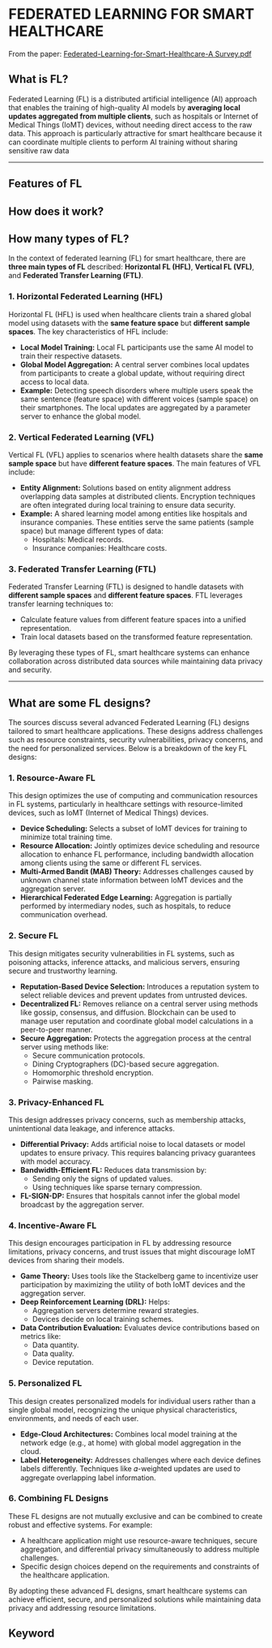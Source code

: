 # FEDERATED LEARNING FOR SMART HEALTHCARE

From the paper: [Federated-Learning-for-Smart-Healthcare-A Survey.pdf](/Paper/Federated-Learning-for-Smart-Healthcare-A%20Survey.pdf)

## What is FL?

Federated Learning (FL) is a distributed artificial intelligence (AI) approach that enables the training of high-quality AI models by **averaging local updates aggregated from multiple clients**, such as hospitals or Internet of Medical Things (IoMT) devices, without needing direct access to the raw data. This approach is particularly attractive for smart healthcare because it can coordinate multiple clients to perform AI training without sharing sensitive raw data

---

## Features of FL

## How does it work?

## How many types of FL?

In the context of federated learning (FL) for smart healthcare, there are **three main types of FL** described: **Horizontal FL (HFL)**, **Vertical FL (VFL)**, and **Federated Transfer Learning (FTL)**.

### 1. Horizontal Federated Learning (HFL)
Horizontal FL (HFL) is used when healthcare clients train a shared global model using datasets with the **same feature space** but **different sample spaces**. The key characteristics of HFL include:

- **Local Model Training:** Local FL participants use the same AI model to train their respective datasets.
- **Global Model Aggregation:** A central server combines local updates from participants to create a global update, without requiring direct access to local data.
- **Example:** Detecting speech disorders where multiple users speak the same sentence (feature space) with different voices (sample space) on their smartphones. The local updates are aggregated by a parameter server to enhance the global model.

### 2. Vertical Federated Learning (VFL)
Vertical FL (VFL) applies to scenarios where health datasets share the **same sample space** but have **different feature spaces**. The main features of VFL include:

- **Entity Alignment:** Solutions based on entity alignment address overlapping data samples at distributed clients. Encryption techniques are often integrated during local training to ensure data security.
- **Example:** A shared learning model among entities like hospitals and insurance companies. These entities serve the same patients (sample space) but manage different types of data:
  - Hospitals: Medical records.
  - Insurance companies: Healthcare costs.

### 3. Federated Transfer Learning (FTL)
Federated Transfer Learning (FTL) is designed to handle datasets with **different sample spaces** and **different feature spaces**. FTL leverages transfer learning techniques to:

- Calculate feature values from different feature spaces into a unified representation.
- Train local datasets based on the transformed feature representation.

By leveraging these types of FL, smart healthcare systems can enhance collaboration across distributed data sources while maintaining data privacy and security.

---

## What are some FL designs?

The sources discuss several advanced Federated Learning (FL) designs tailored to smart healthcare applications. These designs address challenges such as resource constraints, security vulnerabilities, privacy concerns, and the need for personalized services. Below is a breakdown of the key FL designs:

### 1. Resource-Aware FL
This design optimizes the use of computing and communication resources in FL systems, particularly in healthcare settings with resource-limited devices, such as IoMT (Internet of Medical Things) devices.

- **Device Scheduling:** Selects a subset of IoMT devices for training to minimize total training time.
- **Resource Allocation:** Jointly optimizes device scheduling and resource allocation to enhance FL performance, including bandwidth allocation among clients using the same or different FL services.
- **Multi-Armed Bandit (MAB) Theory:** Addresses challenges caused by unknown channel state information between IoMT devices and the aggregation server.
- **Hierarchical Federated Edge Learning:** Aggregation is partially performed by intermediary nodes, such as hospitals, to reduce communication overhead.

### 2. Secure FL
This design mitigates security vulnerabilities in FL systems, such as poisoning attacks, inference attacks, and malicious servers, ensuring secure and trustworthy learning.

- **Reputation-Based Device Selection:** Introduces a reputation system to select reliable devices and prevent updates from untrusted devices.
- **Decentralized FL:** Removes reliance on a central server using methods like gossip, consensus, and diffusion. Blockchain can be used to manage user reputation and coordinate global model calculations in a peer-to-peer manner.
- **Secure Aggregation:** Protects the aggregation process at the central server using methods like:
  - Secure communication protocols.
  - Dining Cryptographers (DC)-based secure aggregation.
  - Homomorphic threshold encryption.
  - Pairwise masking.

### 3. Privacy-Enhanced FL
This design addresses privacy concerns, such as membership attacks, unintentional data leakage, and inference attacks.

- **Differential Privacy:** Adds artificial noise to local datasets or model updates to ensure privacy. This requires balancing privacy guarantees with model accuracy.
- **Bandwidth-Efficient FL:** Reduces data transmission by:
  - Sending only the signs of updated values.
  - Using techniques like sparse ternary compression.
- **FL-SIGN-DP:** Ensures that hospitals cannot infer the global model broadcast by the aggregation server.

### 4. Incentive-Aware FL
This design encourages participation in FL by addressing resource limitations, privacy concerns, and trust issues that might discourage IoMT devices from sharing their models.

- **Game Theory:** Uses tools like the Stackelberg game to incentivize user participation by maximizing the utility of both IoMT devices and the aggregation server.
- **Deep Reinforcement Learning (DRL):** Helps:
  - Aggregation servers determine reward strategies.
  - Devices decide on local training schemes.
- **Data Contribution Evaluation:** Evaluates device contributions based on metrics like:
  - Data quantity.
  - Data quality.
  - Device reputation.

### 5. Personalized FL
This design creates personalized models for individual users rather than a single global model, recognizing the unique physical characteristics, environments, and needs of each user.

- **Edge-Cloud Architectures:** Combines local model training at the network edge (e.g., at home) with global model aggregation in the cloud.
- **Label Heterogeneity:** Addresses challenges where each device defines labels differently. Techniques like 𝛼-weighted updates are used to aggregate overlapping label information.

### 6. Combining FL Designs
These FL designs are not mutually exclusive and can be combined to create robust and effective systems. For example:
- A healthcare application might use resource-aware techniques, secure aggregation, and differential privacy simultaneously to address multiple challenges.
- Specific design choices depend on the requirements and constraints of the healthcare application.

By adopting these advanced FL designs, smart healthcare systems can achieve efficient, secure, and personalized solutions while maintaining data privacy and addressing resource limitations.

## Keyword
